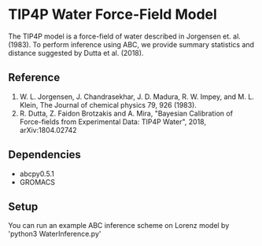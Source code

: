 # TIP4P Water Force-Field Model
The TIP4P model is a force-field of water described in Jorgensen et. al. (1983). To perform 
inference using ABC, we provide summary statistics and distance suggested by Dutta et al. (2018).

## Reference
1. W. L. Jorgensen, J. Chandrasekhar, J. D. Madura, R. W. Impey, and M. L. Klein, The Journal of chemical physics 79, 926 (1983).
2. R. Dutta, Z. Faidon Brotzakis and A. Mira, "Bayesian Calibration of Force-fields from Experimental Data: TIP4P Water", 2018, arXiv:1804.02742

## Dependencies 
- abcpy0.5.1
- GROMACS

## Setup
You can run an example ABC inference scheme on Lorenz model by 'python3 WaterInference.py'

